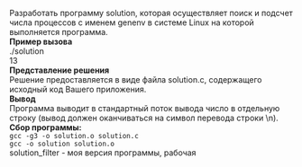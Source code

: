 Разработать программу solution, которая осуществляет поиск и подсчет числа процессов с именем genenv в системе Linux на которой выполняется программа.   
**Пример вызова**  
./solution  
13  
**Представление решения**  
Решение предоставляется в виде файла solution.c, содержащего исходный код Вашего приложения.  
**Вывод**   
Программа выводит в стандартный поток вывода число в отдельную строку (вывод должен оканчиваться на символ перевода строки \n).  
**Сбор программы:**  
`gcc -g3 -o solution.o solution.c`  
`gcc -o solution solution.o`  
solution_filter - моя версия программы, рабочая

